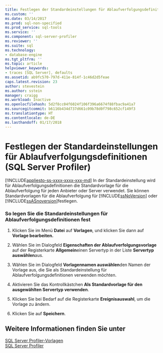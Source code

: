 ```yaml
---
title: Festlegen der Standardeinstellungen für Ablaufverfolgungsdefinitionen (SQL Server Profiler) | Microsoft-Dokumentation
ms.custom: ''
ms.date: 03/14/2017
ms.prod: sql-non-specified
ms.prod_service: sql-tools
ms.service: ''
ms.component: sql-server-profiler
ms.reviewer: ''
ms.suite: sql
ms.technology:
- database-engine
ms.tgt_pltfrm: ''
ms.topic: article
helpviewer_keywords:
- traces [SQL Server], defaults
ms.assetid: ab9fc570-797d-411e-814f-1c46d2d5feae
caps.latest.revision: 23
author: stevestein
ms.author: sstein
manager: craigg
ms.workload: Inactive
ms.openlocfilehash: 5d2f8cc04f6024f106f396a6674f88fbac9a41a7
ms.sourcegitcommit: b6116b434d737d661c09b78d0f798c652cf149f3
ms.translationtype: HT
ms.contentlocale: de-DE
ms.lasthandoff: 01/17/2018
---
```

# <a name="set-trace-definition-defaults-sql-server-profiler"></a>Festlegen der Standardeinstellungen für Ablaufverfolgungsdefinitionen (SQL Server Profiler)
[!INCLUDE[appliesto-ss-xxxx-xxxx-xxx-md](../../includes/appliesto-ss-xxxx-xxxx-xxx-md.md)] In der Standardeinstellung wird für Ablaufverfolgungsdefinitionen die Standardvorlage für die Ablaufverfolgung für jeden Anbieter oder Server verwendet. Sie können Standardvorlagen für die Ablaufverfolgung für [!INCLUDE[ssNoVersion](../../includes/ssnoversion-md.md)] oder [!INCLUDE[ssASnoversion](../../includes/ssasnoversion-md.md)]festlegen.  
  
### <a name="to-set-trace-definition-defaults"></a>So legen Sie die Standardeinstellungen für Ablaufverfolgungsdefinitionen fest  
  
1.  Klicken Sie im Menü **Datei** auf **Vorlagen**, und klicken Sie dann auf **Vorlage bearbeiten.**  
  
2.  Wählen Sie im Dialogfeld **Eigenschaften der Ablaufverfolgungsvorlage** auf der Registerkarte **Allgemein**einen Servertyp in der Liste **Servertyp auswählen**aus.  
  
3.  Wählen Sie im Dialogfeld **Vorlagennamen auswählen**den Namen der Vorlage aus, die Sie als Standardeinstellung für Ablaufverfolgungsdefinitionen verwenden möchten.  
  
4.  Aktivieren Sie das Kontrollkästchen **Als Standardvorlage für den ausgewählten Servertyp verwenden**.  
  
5.  Klicken Sie bei Bedarf auf die Registerkarte **Ereignisauswahl**, um die Vorlage zu ändern.  
  
6.  Klicken Sie auf **Speichern**.  
  
## <a name="see-also"></a>Weitere Informationen finden Sie unter  
 [SQL Server Profiler-Vorlagen](../../tools/sql-server-profiler/sql-server-profiler-templates.md)   
 [SQL Server Profiler](../../tools/sql-server-profiler/sql-server-profiler.md)  
  
  
